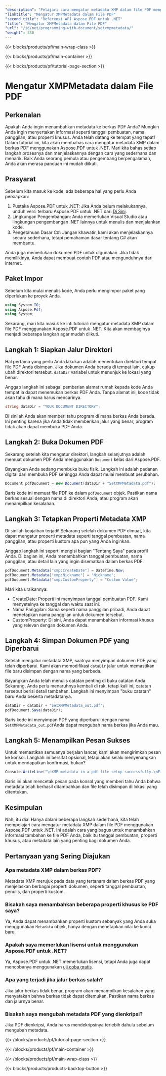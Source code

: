 ```yaml
---
"description": "Pelajari cara mengatur metadata XMP dalam file PDF menggunakan Aspose.PDF untuk .NET. Panduan langkah demi langkah ini memandu Anda melalui seluruh proses, mulai dari pengaturan hingga penyimpanan dokumen."
"linktitle": "Mengatur XMPMetadata dalam File PDF"
"second_title": "Referensi API Aspose.PDF untuk .NET"
"title": "Mengatur XMPMetadata dalam File PDF"
"url": "/id/net/programming-with-document/setxmpmetadata/"
"weight": 330
---
```


{{< blocks/products/pf/main-wrap-class >}}

{{< blocks/products/pf/main-container >}}

{{< blocks/products/pf/tutorial-page-section >}}

# Mengatur XMPMetadata dalam File PDF

## Perkenalan

Apakah Anda ingin menambahkan metadata ke berkas PDF Anda? Mungkin Anda ingin menyertakan informasi seperti tanggal pembuatan, nama panggilan, atau properti khusus. Anda telah datang ke tempat yang tepat! Dalam tutorial ini, kita akan membahas cara mengatur metadata XMP dalam berkas PDF menggunakan Aspose.PDF untuk .NET. Mari kita bahas setiap langkah prosesnya dan menjelaskannya dengan cara yang sederhana dan menarik. Baik Anda seorang pemula atau pengembang berpengalaman, Anda akan merasa panduan ini mudah diikuti.

## Prasyarat

Sebelum kita masuk ke kode, ada beberapa hal yang perlu Anda persiapkan:

1. Pustaka Aspose.PDF untuk .NET: Jika Anda belum melakukannya, unduh versi terbaru Aspose.PDF untuk .NET dari [Di Sini](https://releases.aspose.com/pdf/net/).
2. Lingkungan Pengembangan: Anda memerlukan Visual Studio atau lingkungan pengembangan .NET lainnya untuk menulis dan menjalankan kode.
3. Pengetahuan Dasar C#: Jangan khawatir, kami akan menjelaskannya secara sederhana, tetapi pemahaman dasar tentang C# akan membantu.

Anda juga memerlukan dokumen PDF untuk digunakan. Jika tidak memilikinya, Anda dapat membuat contoh PDF atau mengunduhnya dari internet.

## Paket Impor

Sebelum kita mulai menulis kode, Anda perlu mengimpor paket yang diperlukan ke proyek Anda.

```csharp
using System.IO;
using Aspose.Pdf;
using System;
```

Sekarang, mari kita masuk ke inti tutorial: mengatur metadata XMP dalam file PDF menggunakan Aspose.PDF untuk .NET. Kita akan membaginya menjadi beberapa langkah agar mudah diikuti.

## Langkah 1: Siapkan Jalur Direktori

Hal pertama yang perlu Anda lakukan adalah menentukan direktori tempat file PDF Anda disimpan. Jika dokumen Anda berada di tempat lain, cukup ubah direktori tersebut. `dataDir` variabel untuk menunjuk ke lokasi yang benar.

Anggap langkah ini sebagai pemberian alamat rumah kepada kode Anda tempat ia dapat menemukan berkas PDF Anda. Tanpa alamat ini, kode tidak akan tahu di mana harus mencarinya.

```csharp
string dataDir = "YOUR DOCUMENT DIRECTORY";
```

Di sinilah Anda akan memberi tahu program di mana berkas Anda berada. Ini penting karena jika Anda tidak memberikan jalur yang benar, program tidak akan dapat membuka PDF Anda.

## Langkah 2: Buka Dokumen PDF

Sekarang setelah kita mengatur direktori, langkah selanjutnya adalah memuat dokumen PDF Anda menggunakan `Document` kelas dari Aspose.PDF.

Bayangkan Anda sedang membuka buku fisik. Langkah ini adalah padanan digital dari membuka PDF sehingga Anda dapat mulai membuat perubahan.

```csharp
Document pdfDocument = new Document(dataDir + "SetXMPMetadata.pdf");
```

Baris kode ini memuat file PDF ke dalam `pdfDocument` objek. Pastikan nama berkas sesuai dengan nama di direktori Anda, atau program akan menampilkan kesalahan.

## Langkah 3: Tetapkan Properti Metadata XMP

Di sinilah keajaiban terjadi! Sekarang setelah dokumen PDF dimuat, kita dapat mengatur properti metadata seperti tanggal pembuatan, nama panggilan, atau properti kustom apa pun yang Anda inginkan.

Anggap langkah ini seperti mengisi bagian "Tentang Saya" pada profil Anda. Di bagian ini, Anda menambahkan tanggal pembuatan, nama panggilan, atau detail lain yang ingin disematkan dalam berkas PDF.

```csharp
pdfDocument.Metadata["xmp:CreateDate"] = DateTime.Now;
pdfDocument.Metadata["xmp:Nickname"] = "Nickname";
pdfDocument.Metadata["xmp:CustomProperty"] = "Custom Value";
```

Mari kita uraikannya:
- CreateDate: Properti ini menyimpan tanggal pembuatan PDF. Kami menyetelnya ke tanggal dan waktu saat ini.
- Nama Panggilan: Sama seperti nama panggilan pribadi, Anda dapat menetapkan nama panggilan untuk dokumen tersebut.
- CustomProperty: Di sini, Anda dapat menambahkan informasi khusus yang relevan dengan dokumen Anda.

## Langkah 4: Simpan Dokumen PDF yang Diperbarui

Setelah mengatur metadata XMP, saatnya menyimpan dokumen PDF yang telah diperbarui. Kami akan memodifikasi `dataDir` jalur untuk memastikan file baru disimpan dengan nama yang berbeda.

Bayangkan Anda telah menulis catatan penting di buku catatan Anda. Sekarang, Anda perlu menaruhnya kembali di rak, tetapi kali ini, catatan tersebut berisi detail tambahan. Langkah ini menyimpan "buku catatan" baru Anda beserta metadatanya.

```csharp
dataDir = dataDir + "SetXMPMetadata_out.pdf";
pdfDocument.Save(dataDir);
```

Baris kode ini menyimpan PDF yang diperbarui dengan nama `SetXMPMetadata_out.pdf`Anda dapat mengubah nama berkas jika Anda mau.

## Langkah 5: Menampilkan Pesan Sukses

Untuk memastikan semuanya berjalan lancar, kami akan mengirimkan pesan ke konsol. Langkah ini bersifat opsional, tetapi akan selalu menyenangkan untuk mendapatkan konfirmasi, bukan?

```csharp
Console.WriteLine("\nXMP metadata in a pdf file setup successfully.\nFile saved at " + dataDir);
```

Baris ini akan mencetak pesan pada konsol yang memberi tahu Anda bahwa metadata telah berhasil ditambahkan dan file telah disimpan di lokasi yang ditentukan.

## Kesimpulan

Nah, itu dia! Hanya dalam beberapa langkah sederhana, kita telah mempelajari cara mengatur metadata XMP dalam file PDF menggunakan Aspose.PDF untuk .NET. Ini adalah cara yang bagus untuk menambahkan informasi tambahan ke file PDF Anda, baik itu tanggal pembuatan, properti khusus, atau metadata lain yang penting bagi dokumen Anda.


## Pertanyaan yang Sering Diajukan

### Apa metadata XMP dalam berkas PDF?  
Metadata XMP merujuk pada data yang tertanam dalam berkas PDF yang menjelaskan berbagai properti dokumen, seperti tanggal pembuatan, penulis, dan properti kustom.

### Bisakah saya menambahkan beberapa properti khusus ke PDF saya?  
Ya, Anda dapat menambahkan properti kustom sebanyak yang Anda suka menggunakan `Metadata` objek, hanya dengan menetapkan nilai ke kunci baru.

### Apakah saya memerlukan lisensi untuk menggunakan Aspose.PDF untuk .NET?  
Ya, Aspose.PDF untuk .NET memerlukan lisensi, tetapi Anda juga dapat mencobanya menggunakan [uji coba gratis](https://releases.aspose.com/).

### Apa yang terjadi jika jalur berkas salah?  
Jika jalur berkas tidak benar, program akan menampilkan kesalahan yang menyatakan bahwa berkas tidak dapat ditemukan. Pastikan nama berkas dan jalurnya benar.

### Bisakah saya mengubah metadata PDF yang dienkripsi?  
Jika PDF dienkripsi, Anda harus mendekripsinya terlebih dahulu sebelum mengubah metadata.

{{< /blocks/products/pf/tutorial-page-section >}}

{{< /blocks/products/pf/main-container >}}

{{< /blocks/products/pf/main-wrap-class >}}

{{< blocks/products/products-backtop-button >}}